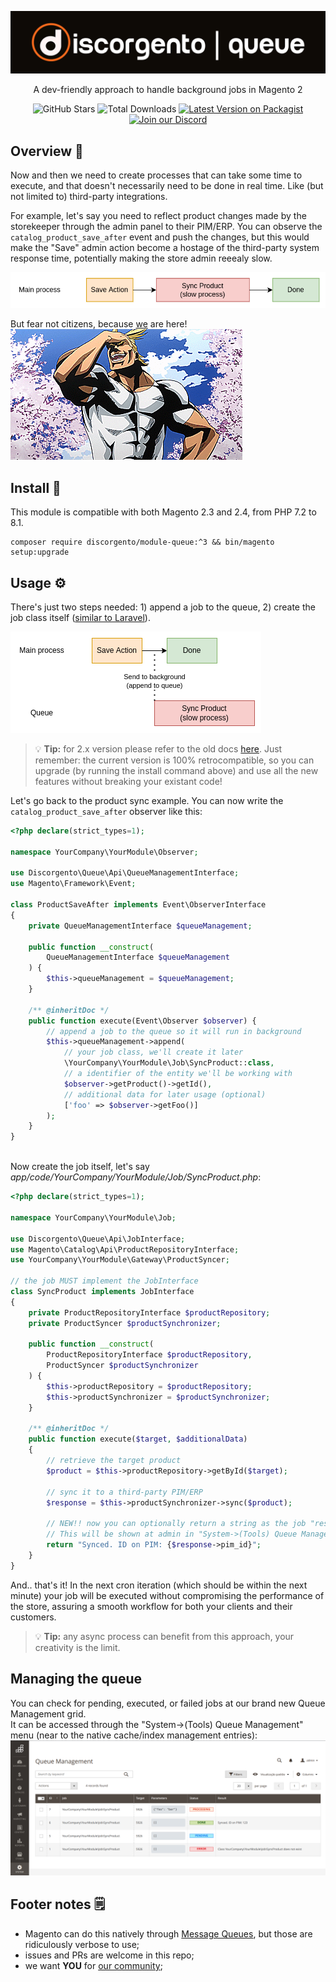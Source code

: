 ![Discorgento Queue](docs/header.png)

<p align="center">A dev-friendly approach to handle background jobs in Magento 2</p>

<p align="center">
    <img alt="GitHub Stars" src="https://img.shields.io/github/stars/discorgento/module-queue?style=social" aria-hidden="true"/>
    <img alt="Total Downloads" src="https://img.shields.io/packagist/dt/discorgento/module-queue" aria-hidden="true"/>
    <a target="_blank" href="https://packagist.org/packages/discorgento/module-queue"><img src="https://img.shields.io/packagist/v/discorgento/module-queue" alt="Latest Version on Packagist"></a>
    <a target="_blank" href="https://discord.io/Discorgento"><img alt="Join our Discord" src="https://img.shields.io/discord/768653248902332428?color=%237289d9&label=Discord"/></a>
</p>

## Overview 💭
Now and then we need to create processes that can take some time to execute, and that doesn't necessarily need to be done in real time. Like (but not limited to) third-party integrations.

For example, let's say you need to reflect product changes made by the storekeeper through the admin panel to their PIM/ERP. You can observe the `catalog_product_save_after` event and push the changes, but this would make the "Save" admin action become a hostage of the third-party system response time, potentially making the store admin reeealy slow.

![Linear Workflow](docs/linear-workflow.png)

But fear not citizens, because [we](https://discord.io/Discorgento) are here!  
![All Might laughting](docs/we-are-here.gif)

## Install 🔧
This module is compatible with both Magento 2.3 and 2.4, from PHP 7.2 to 8.1.
```
composer require discorgento/module-queue:^3 && bin/magento setup:upgrade
```

## Usage ⚙️
There's just two steps needed: 1) append a job to the queue, 2) create the job class itself ([similar to Laravel](https://laravel.com/docs/9.x/queues#class-structure)).

![Async Workflow](docs/async-workflow.png)

> 💡 **Tip:** for 2.x version please refer to the old docs [here](https://github.com/discorgento/module-queue/blob/2.0.4/README.md#usage-%EF%B8%8F). Just remember: the current version is 100% retrocompatible, so you can upgrade (by running the install command above) and use all the new features without breaking your existant code!

Let's go back to the product sync example. You can now write the `catalog_product_save_after` observer like this:

```php
<?php declare(strict_types=1);

namespace YourCompany\YourModule\Observer;

use Discorgento\Queue\Api\QueueManagementInterface;
use Magento\Framework\Event;

class ProductSaveAfter implements Event\ObserverInterface
{
    private QueueManagementInterface $queueManagement;

    public function __construct(
        QueueManagementInterface $queueManagement
    ) {
        $this->queueManagement = $queueManagement;
    }

    /** @inheritDoc */
    public function execute(Event\Observer $observer) {
        // append a job to the queue so it will run in background
        $this->queueManagement->append(
            // your job class, we'll create it later
            \YourCompany\YourModule\Job\SyncProduct::class,
            // a identifier of the entity we'll be working with
            $observer->getProduct()->getId(),
            // additional data for later usage (optional)
            ['foo' => $observer->getFoo()]
        );
    }
}
```

<br>
Now create the job itself, let's say <i>app/code/YourCompany/YourModule/Job/SyncProduct.php</i>:

```php
<?php declare(strict_types=1);

namespace YourCompany\YourModule\Job;

use Discorgento\Queue\Api\JobInterface;
use Magento\Catalog\Api\ProductRepositoryInterface;
use YourCompany\YourModule\Gateway\ProductSyncer;

// the job MUST implement the JobInterface
class SyncProduct implements JobInterface
{
    private ProductRepositoryInterface $productRepository;
    private ProductSyncer $productSynchronizer;

    public function __construct(
        ProductRepositoryInterface $productRepository,
        ProductSyncer $productSynchronizer
    ) {
        $this->productRepository = $productRepository;
        $this->productSynchronizer = $productSynchronizer;
    }

    /** @inheritDoc */
    public function execute($target, $additionalData)
    {
        // retrieve the target product
        $product = $this->productRepository->getById($target);

        // sync it to a third-party PIM/ERP
        $response = $this->productSynchronizer->sync($product);

        // NEW!! now you can optionally return a string as the job "result".
        // This will be shown at admin in "System->(Tools) Queue Management"
        return "Synced. ID on PIM: {$response->pim_id}";
    }
}
```

And.. that's it! In the next cron iteration (which should be within the next minute) your job will be executed without compromising the performance of the store, assuring a smooth workflow for both your clients and their customers.

> 💡 **Tip:** any async process can benefit from this approach, your creativity is the limit.

## Managing the queue
You can check for pending, executed, or failed jobs at our brand new Queue Management grid.  
It can be accessed through the "System->(Tools) Queue Management" menu (near to the native cache/index management entries):
![Admin Grid Preview](docs/admin-grid.png)

## Footer notes 🗒
 - Magento can do this natively through [Message Queues](https://devdocs.magento.com/guides/v2.4/extension-dev-guide/message-queues/message-queues.html), but those are ridiculously verbose to use;
 - issues and PRs are welcome in this repo;
 - we want **YOU** for [our community](https://discord.io/Discorgento);
